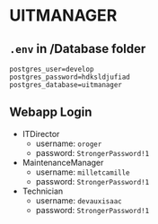 # UITMANAGER
## `.env` in /Database folder
```
postgres_user=develop
postgres_password=hdksldjufiad
postgres_database=uitmanager
```
## Webapp Login
- ITDirector
  - username: `oroger`
  - password: `StrongerPassword!1`
- MaintenanceManager
  - username: `milletcamille`
  - password: `StrongerPassword!1`
- Technician
  - username: `devauxisaac`
  - password: `StrongerPassword!1 `
